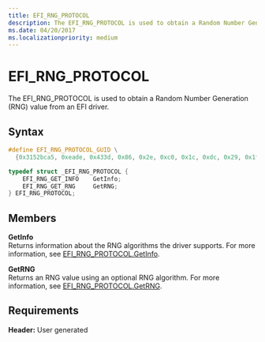 ```yaml
---
title: EFI_RNG_PROTOCOL
description: The EFI_RNG_PROTOCOL is used to obtain a Random Number Generation (RNG) value from an EFI driver.
ms.date: 04/20/2017
ms.localizationpriority: medium
---
```


# EFI\_RNG\_PROTOCOL


The EFI\_RNG\_PROTOCOL is used to obtain a Random Number Generation (RNG) value from an EFI driver.

## Syntax


```cpp
#define EFI_RNG_PROTOCOL_GUID \
  {0x3152bca5, 0xeade, 0x433d, 0x86, 0x2e, 0xc0, 0x1c, 0xdc, 0x29, 0x1f, 0x44};

typedef struct _EFI_RNG_PROTOCOL {
    EFI_RNG_GET_INFO    GetInfo;
    EFI_RNG_GET_RNG     GetRNG;
} EFI_RNG_PROTOCOL;
```

## Members


<a href="" id="getinfo"></a>**GetInfo**  
Returns information about the RNG algorithms the driver supports. For more information, see [EFI\_RNG\_PROTOCOL.GetInfo](efi-rng-protocol-getinfo.md).

<a href="" id="getrng"></a>**GetRNG**  
Returns an RNG value using an optional RNG algorithm. For more information, see [EFI\_RNG\_PROTOCOL.GetRNG](efi-rng-protocol-getrng.md).

## Requirements


**Header:** User generated

 

 




